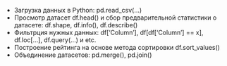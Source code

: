 - Загрузка данных в Python: pd.read_csv(...)
- Просмотр датасет df.head() и  сбор предварительной статистики о датасете: df.shape, df.info(), df.describe()
- Фильтрция нужных данных:  df[‘Column’], df[df[‘Column’] == x], df.loc[...], df.query(...) и etc.
- Построение рейтинга на основе метода сортировки df.sort_values()
- Объединение датасетов: pd.merge(), pd.join()
